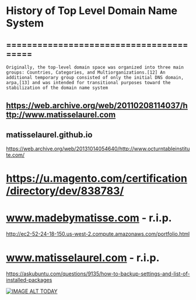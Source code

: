 
# History of Top Level Domain Name System
## ========================================
    Originally, the top-level domain space was organized into three main groups: Countries, Categories, and Multiorganizations.[12] An additional temporary group consisted of only the initial DNS domain, arpa,[13] and was intended for transitional purposes toward the stabilization of the domain name system

## https://web.archive.org/web/20110208114037/http://www.matisselaurel.com
## matisselaurel.github.io

https://web.archive.org/web/20131014054640/http://www.octurntableinstitute.com/

# https://u.magento.com/certification/directory/dev/838783/

# www.madebymatisse.com - r.i.p.
http://ec2-52-24-18-150.us-west-2.compute.amazonaws.com/portfolio.html

# www.matisselaurel.com - r.i.p.

https://askubuntu.com/questions/9135/how-to-backup-settings-and-list-of-installed-packages

[![IMAGE ALT TODAY](https://img.youtube.com/vi/UHmHQnwifRc/0.jpg)](https://www.youtube.com/watch?v=UHmHQnwifRc)